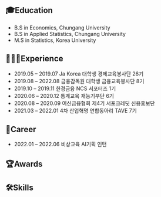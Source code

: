 ## 🎓Education
- B.S in Economics, Chungang University
- B.S in Applied Statistics, Chungang University
- M.S in Statistics, Korea University

## 👩🏻‍💻Experience
- 2019.05 – 2019.07 Ja Korea 대학생 경제교육봉사단 26기
- 2019.08 – 2022.08 금융감독원 대학생 금융교육봉사단 8기
- 2019.10  – 2019.11 한경금융 NCS 서포터즈 1기
- 2020.06 – 2020.12 통계교육 재능기부단 6기
- 2020.08 – 2020.09 여신금융협회 제4기 서포크레딧 신용홍보단
- 2021.03 – 2022.01 4차 산업혁명 연합동아리 TAVE 7기
  
## 💼Career
- 2022.01 – 2022.06 비상교육 AI기획 인턴

## 🏆Awards


## 🛠️Skills


